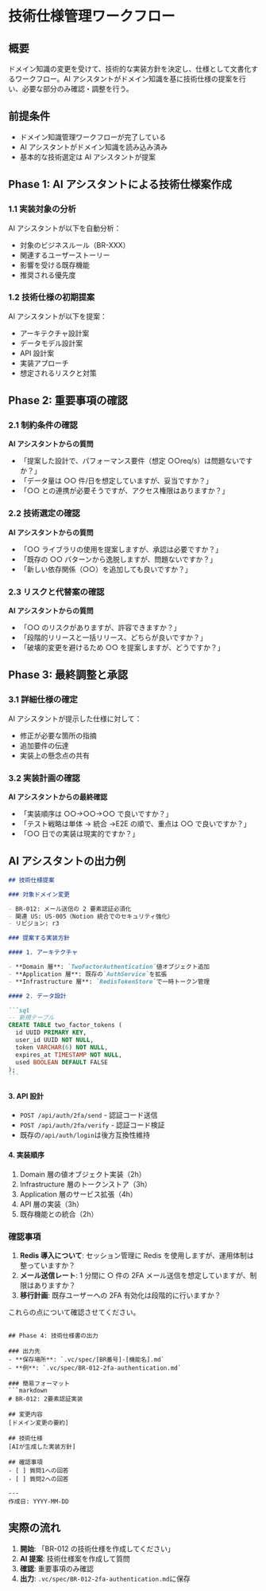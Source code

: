 # 技術仕様管理ワークフロー

## 概要

ドメイン知識の変更を受けて、技術的な実装方針を決定し、仕様として文書化するワークフロー。AI アシスタントがドメイン知識を基に技術仕様の提案を行い、必要な部分のみ確認・調整を行う。

## 前提条件

- ドメイン知識管理ワークフローが完了している
- AI アシスタントがドメイン知識を読み込み済み
- 基本的な技術選定は AI アシスタントが提案

## Phase 1: AI アシスタントによる技術仕様案作成

### 1.1 実装対象の分析

AI アシスタントが以下を自動分析：

- 対象のビジネスルール（BR-XXX）
- 関連するユーザーストーリー
- 影響を受ける既存機能
- 推奨される優先度

### 1.2 技術仕様の初期提案

AI アシスタントが以下を提案：

- アーキテクチャ設計案
- データモデル設計案
- API 設計案
- 実装アプローチ
- 想定されるリスクと対策

## Phase 2: 重要事項の確認

### 2.1 制約条件の確認

**AI アシスタントからの質問**

- 「提案した設計で、パフォーマンス要件（想定 ○○req/s）は問題ないですか？」
- 「データ量は ○○ 件/日を想定していますが、妥当ですか？」
- 「○○ との連携が必要そうですが、アクセス権限はありますか？」

### 2.2 技術選定の確認

**AI アシスタントからの質問**

- 「○○ ライブラリの使用を提案しますが、承認は必要ですか？」
- 「既存の ○○ パターンから逸脱しますが、問題ないですか？」
- 「新しい依存関係（○○）を追加しても良いですか？」

### 2.3 リスクと代替案の確認

**AI アシスタントからの質問**

- 「○○ のリスクがありますが、許容できますか？」
- 「段階的リリースと一括リリース、どちらが良いですか？」
- 「破壊的変更を避けるため ○○ を提案しますが、どうですか？」

## Phase 3: 最終調整と承認

### 3.1 詳細仕様の確定

AI アシスタントが提示した仕様に対して：

- 修正が必要な箇所の指摘
- 追加要件の伝達
- 実装上の懸念点の共有

### 3.2 実装計画の確認

**AI アシスタントからの最終確認**

- 「実装順序は ○○→○○→○○ で良いですか？」
- 「テスト戦略は単体 → 統合 →E2E の順で、重点は ○○ で良いですか？」
- 「○○ 日での実装は現実的ですか？」

## AI アシスタントの出力例

````markdown
## 技術仕様提案

### 対象ドメイン変更

- BR-012: メール送信の 2 要素認証必須化
- 関連 US: US-005（Notion 統合でのセキュリティ強化）
- リビジョン: r3

### 提案する実装方針

#### 1. アーキテクチャ

- **Domain 層**: `TwoFactorAuthentication`値オブジェクト追加
- **Application 層**: 既存の`AuthService`を拡張
- **Infrastructure 層**: `RedisTokenStore`で一時トークン管理

#### 2. データ設計

```sql
-- 新規テーブル
CREATE TABLE two_factor_tokens (
  id UUID PRIMARY KEY,
  user_id UUID NOT NULL,
  token VARCHAR(6) NOT NULL,
  expires_at TIMESTAMP NOT NULL,
  used BOOLEAN DEFAULT FALSE
);
```
````

#### 3. API 設計

- `POST /api/auth/2fa/send` - 認証コード送信
- `POST /api/auth/2fa/verify` - 認証コード検証
- 既存の`/api/auth/login`は後方互換性維持

#### 4. 実装順序

1. Domain 層の値オブジェクト実装（2h）
2. Infrastructure 層のトークンストア（3h）
3. Application 層のサービス拡張（4h）
4. API 層の実装（3h）
5. 既存機能との統合（2h）

### 確認事項

1. **Redis 導入について**: セッション管理に Redis を使用しますが、運用体制は整っていますか？
2. **メール送信レート**: 1 分間に ○ 件の 2FA メール送信を想定していますが、制限はありますか？
3. **移行計画**: 既存ユーザーへの 2FA 有効化は段階的に行いますか？

これらの点について確認させてください。

````

## Phase 4: 技術仕様書の出力

### 出力先
- **保存場所**: `.vc/spec/[BR番号]-[機能名].md`
- **例**: `.vc/spec/BR-012-2fa-authentication.md`

### 簡易フォーマット
```markdown
# BR-012: 2要素認証実装

## 変更内容
[ドメイン変更の要約]

## 技術仕様
[AIが生成した実装方針]

## 確認事項
- [ ] 質問1への回答
- [ ] 質問2への回答

---
作成日: YYYY-MM-DD
````

## 実際の流れ

1. **開始**: 「BR-012 の技術仕様を作成してください」
2. **AI 提案**: 技術仕様案を作成して質問
3. **確認**: 重要事項のみ確認
4. **出力**: `.vc/spec/BR-012-2fa-authentication.md`に保存

